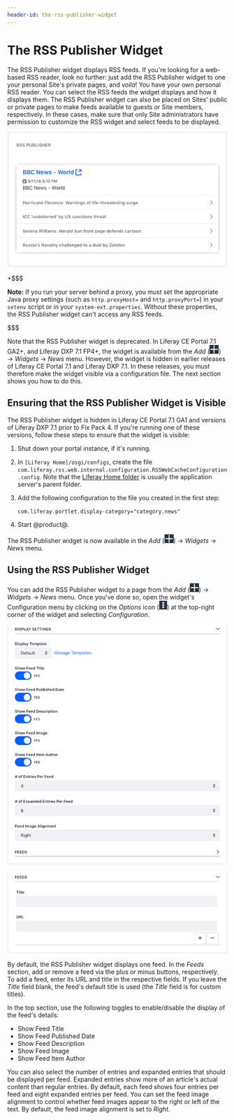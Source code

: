 ```yaml
---
header-id: the-rss-publisher-widget
---
```


# The RSS Publisher Widget

The RSS Publisher widget displays RSS feeds. If you're looking for a web-based
RSS reader, look no further: just add the RSS Publisher widget to one your
personal Site's private pages, and *voila*! You have your own personal RSS reader.
You can select the RSS feeds the widget displays and how it displays them. The
RSS Publisher widget can also be placed on Sites' public or private pages to
make feeds available to guests or Site members, respectively. In these cases,
make sure that only Site administrators have permission to customize the RSS
widget and select feeds to be displayed. 

![Figure 1: The RSS Publisher widget lets you display RSS feeds of your choosing.](../../../../images/rss-widget-default-view.png)

+$$$

**Note:** If you run your server behind a proxy, you must set the appropriate
Java proxy settings (such as `http.proxyHost=` and `http.proxyPort=`) in your
`setenv` script or in your `system-ext.properties`. Without these properties,
the RSS Publisher widget can't access any RSS feeds.

$$$

Note that the RSS Publisher widget is deprecated. In Liferay CE Portal 7.1 GA2+, 
and Liferay DXP 7.1 FP4+, the widget is available from the *Add* 
(![Add](../../../../images/icon-add-app.png)) 
&rarr; *Widgets* &rarr; *News* menu. However, the widget is hidden in earlier 
releases of Liferay CE Portal 7.1 and Liferay DXP 7.1. In these releases, you 
must therefore make the widget visible via a configuration file. The next 
section shows you how to do this. 

## Ensuring that the RSS Publisher Widget is Visible

The RSS Publisher widget is hidden in Liferay CE Portal 7.1 GA1 and versions of 
Liferay DXP 7.1 prior to Fix Pack 4. If you're running one of these versions, 
follow these steps to ensure that the widget is visible: 

1.  Shut down your portal instance, if it's running. 

2.  In `[Liferay Home]/osgi/configs`, create the file 
    `com.liferay.rss.web.internal.configuration.RSSWebCacheConfiguration.config`. 
    Note that the 
    [Liferay Home folder](/discover/deployment/-/knowledge_base/7-1/installing-liferay#liferay-home) 
    is usually the application server's parent folder. 

3.  Add the following configuration to the file you created in the first step: 

        com.liferay.portlet.display-category="category.news"

4.  Start @product@. 

The RSS Publisher widget is now available in the *Add* 
(![Add](../../../../images/icon-add-app.png)) 
&rarr; *Widgets* &rarr; *News* menu. 

## Using the RSS Publisher Widget

You can add the RSS Publisher widget to a page from the *Add* 
(![Add](../../../../images/icon-add-app.png)) 
&rarr; *Widgets* &rarr; *News* menu. Once you've done so, open the widget's 
Configuration menu by clicking on the *Options* icon
(![Options](../../../../images/icon-options.png)) at the top-right corner of the
widget and selecting *Configuration*. 

![Figure 2: The RSS Publisher widget's configuration lets you customize how the widget displays RSS feeds.](../../../../images/rss-widget-config.png)

![Figure 3: You can also use the RSS Publisher widget's configuration to specify which feeds to display.](../../../../images/rss-widget-config-feeds.png)

By default, the RSS Publisher widget displays one feed. In the *Feeds* section, 
add or remove a feed via the plus or minus buttons, respectively. To add a feed, 
enter its URL and title in the respective fields. If you leave the *Title* field 
blank, the feed's default title is used (the *Title* field is for custom 
titles). 

In the top section, use the following toggles to enable/disable the display of 
the feed's details:

-   Show Feed Title
-   Show Feed Published Date
-   Show Feed Description
-   Show Feed Image
-   Show Feed Item Author

You can also select the number of entries and expanded entries that should be
displayed per feed. Expanded entries show more of an article's actual content
than regular entries. By default, each feed shows four entries per feed and
eight expanded entries per feed. You can set the feed image alignment to
control whether feed images appear to the right or left of the text. By default,
the feed image alignment is set to *Right*. 
